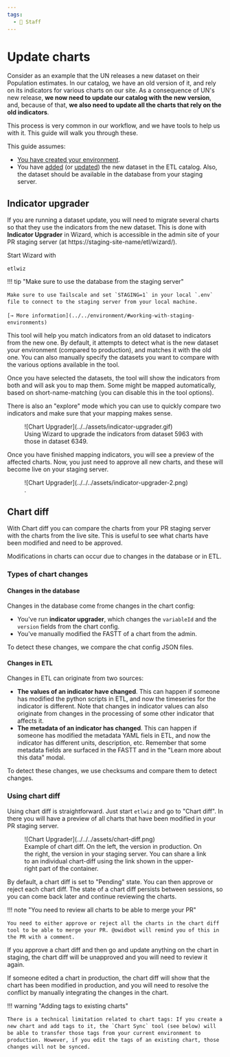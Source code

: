 ```yaml
---
tags:
  - 👷 Staff
---
```


# Update charts

Consider as an example that the UN releases a new dataset on their Population estimates. In our catalog, we have an old version of it, and rely on its indicators for various charts on our site. As a consequence of UN's new release, **we now need to update our catalog with the new version**, and, because of that, **we also need to update all the charts that rely on the old indicators**.

This process is very common in our workflow, and we have tools to help us with it. This guide will walk you through these.

This guide assumes:

- [You have created your environment](../#1-create-environment).
- You have [added](add-data) (or [updated](update-data)) the new dataset in the ETL catalog. Also, the dataset should be available in the database from your staging server.

<!--
## Create the new steps
In the etl repository, create a new branch for your work.

```bash
git checkout -b data/new-dataset
```

Create all the new steps required to import the new dataset. Note that this guide only applies to those datasets that make it to the database (e.g. have Grapher steps). Other datasets are not relevant, since they are not used by any charts.

You can create these steps manually, by duplicating the steps from older versions of the dataset and updating them accordingly. Alternatively, you can use the [Wizard](../wizard). -->

<!-- ## Add the new dataset to grapher
Once you have implemented all the steps, test if the dataset can successfully be added to the Grapher:

```
etl run <short_name> --grapher
```

!!! note "Choose the database"
    We recommend using the environment variable `STAGING` to select which staging server to upload the new dataset to. Here, you can use your personal staging server.

    ```
    STAGING=yourname etl run <short_name> --grapher
    ```

    Learn more about [setting up your personal staging server :octicons-arrow-right-24:](../environment#personal-staging-environment) -->
<!--
If that works, push all your changes to the remote branch `data/new-dataset` and create a draft Pull request (PR). This will trigger several things:

- [A dedicated staging server](../staging-servers) will be created for your PR, in which the OWID admin site and databe will be running (you need tailscale to access this server).
- An etl build will be executed in this new server, with the new steps you created.

Consequently, your dataset and all its indicators will be available from the admin page of the PR staging server. -->

## Indicator upgrader

If you are running a dataset update, you will need to migrate several charts so that they use the indicators from the new dataset. This is done with **Indicator Upgrader** in Wizard, which is accessible in the admin site of your PR staging server (at https://staging-site-name/etl/wizard/).

Start Wizard with

```
etlwiz
```

!!! tip "Make sure to use the database from the staging server"

    Make sure to use Tailscale and set `STAGING=1` in your local `.env` file to connect to the staging server from your local machine.

    [→ More information](../../environment/#working-with-staging-environments)

This tool will help you match indicators from an old dataset to indicators from the new one. By default, it attempts to detect what is the new dataset your environment (compared to production), and matches it with the old one. You can also manually specify the datasets you want to compare with the various options available in the tool.

Once you have selected the datasets, the tool will show the indicators from both and will ask you to map them. Some might be mapped automatically, based on short-name-matching (you can disable this in the tool options).

There is also an "explore" mode which you can use to quickly compare two indicators and make sure that your mapping makes sense.

<figure markdown="span">
  ![Chart Upgrader](../../assets/indicator-upgrader.gif)
  <figcaption>Using Wizard to upgrade the indicators from dataset 5963 with those in dataset 6349.</figcaption>
</figure>

Once you have finished mapping indicators, you will see a preview of the affected charts. Now, you just need to approve all new charts, and these will become live on your staging server.

<figure markdown="span">
  ![Chart Upgrader](../../../assets/indicator-upgrader-2.png)
  <figcaption>.</figcaption>
</figure>

## Chart diff

With Chart diff you can compare the charts from your PR staging server with the charts from the live site. This is useful to see what charts have been modified and need to be approved.

Modifications in charts can occur due to changes in the database or in ETL.

### Types of chart changes

#### Changes in the database

Changes in the database come frome changes in the chart config:

- You've run **indicator upgrader**, which changes the `variableId` and the `version` fields from the chart config.
- You've manually modified the FASTT of a chart from the admin.

To detect these changes, we compare the chat config JSON files.

#### Changes in ETL

Changes in ETL can originate from two sources:

- **The values of an indicator have changed**. This can happen if someone has modified the python scripts in ETL, and now the timeseries for the indicator is different. Note that changes in indicator values can also originate from changes in the processing of some other indicator that affects it.
- **The metadata of an indicator has changed**. This can happen if someone has modified the metadata YAML fiels in ETL, and now the indicator has different units, description, etc. Remember that some metadata fields are surfaced in the FASTT and in the "Learn more about this data" modal.

To detect these changes, we use checksums and compare them to detect changes.

### Using chart diff

Using chart diff is straightforward. Just start `etlwiz` and go to "Chart diff". In there you will have a preview of all charts that have been modified in your PR staging server.

<figure markdown="span">
  ![Chart Upgrader](../../../assets/chart-diff.png)
  <figcaption>Example of chart diff. On the left, the version in production. On the right, the version in your staging server. You can share a link to an individual chart-diff using the link shown in the upper-right part of the container.</figcaption>
</figure>

By default, a chart diff is set to "Pending" state. You can then approve or reject each chart diff. The state of a chart diff persists between sessions, so you can come back later and continue reviewing the charts.

!!! note "You need to review all charts to be able to merge your PR"

    You need to either approve or reject all the charts in the chart diff tool to be able to merge your PR. @owidbot will remind you of this in the PR with a comment.

If you approve a chart diff and then go and update anything on the chart in staging, the chart diff will be unapproved and you will need to review it again.

If someone edited a chart in production, the chart diff will show that the chart has been modified in production, and you will need to resolve the conflict by manually integrating the changes in the chart.

!!! warning "Adding tags to existing charts"

    There is a technical limitation related to chart tags: If you create a new chart and add tags to it, the `Chart Sync` tool (see below) will be able to transfer those tags from your current environment to production. However, if you edit the tags of an existing chart, those changes will not be synced.

<!-- ## Merge your changes
After approving all the new charts in your PR staging, and your PR code has been approved, you can merge your changes to the master branch.

Once your branch is merged, the ETL will run again, and the new dataset will be available in the live site (this might take some time).

## Sync the changes to live
Once the new dataset is available in the live site, you should sync all the approved charts from the PR staging server to the live site. This can be done with the `Chart Sync` app in Wizard (or `etl chart-sync` command).

<figure markdown="span">
  ![Chart Sync](../assets/chart-sync.png)
  <figcaption>Chart Sync. Migrate chart upgraded versions between servers.</figcaption>
</figure>

In there, you need to specify the source and target servers, which typically are the PR staging server and the live site, respectively.


## Final chart approval in live
Once your charts are synced with live, these will be avaialble as suggested revisions, under the "Chart Approval" tool.

This means that you will need to approve the charts once again. This serves as a double-check to ensure that the charts are correctly updated in the live site. -->
